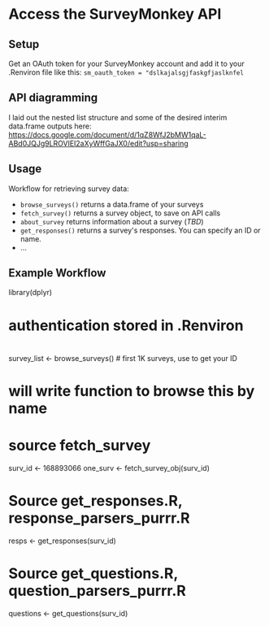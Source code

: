 Access the SurveyMonkey API
====================================

Setup
-------------
Get an OAuth token for your SurveyMonkey account and add it to your .Renviron file like this:
`sm_oauth_token = "dslkajalsgjfaskgfjaslknfel`

API diagramming
-----------------
I laid out the nested list structure and some of the desired interim data.frame outputs here:
https://docs.google.com/document/d/1qZ8WfJ2bMW1qaL-ABd0JQJg9LROVlEI2aXyWffGaJX0/edit?usp=sharing


Usage
---------
Workflow for retrieving survey data:
* `browse_surveys()` returns a data.frame of your surveys
* `fetch_survey()` returns a survey object, to save on API calls
* `about_survey` returns information about a survey (*TBD*)
* `get_responses()` returns a survey's responses. You can specify an ID or name.
* ...


Example Workflow
----------------
library(dplyr)

# authentication stored in .Renviron
#
survey_list <- browse_surveys() # first 1K surveys, use to get your ID
# will write function to browse this by name


# source fetch_survey
surv_id <- 168893066
one_surv <- fetch_survey_obj(surv_id)


# Source get_responses.R, response_parsers_purrr.R
resps <- get_responses(surv_id)


# Source get_questions.R, question_parsers_purrr.R
questions <- get_questions(surv_id)

